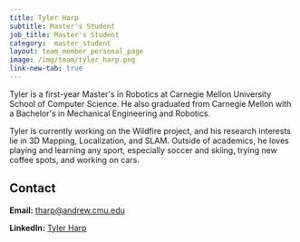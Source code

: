 ```yaml
---
title: Tyler Harp 
subtitle: Master's Student
job_title: Master's Student
category:  master_student
layout: team_member_personal_page
image: /img/team/tyler_harp.png
link-new-tab: true
---
```


Tyler is a first-year Master's in Robotics at Carnegie Mellon University School of Computer Science. He also graduated from Carnegie Mellon with a Bachelor's in Mechanical Engineering and Robotics.

Tyler is currently working on the Wildfire project, and his research interests lie in 3D Mapping, Localization, and SLAM. Outside of academics, he loves playing and learning any sport, especially soccer and skiing, trying new coffee spots, and working on cars.
<br>

## Contact

**Email:** [tharp@andrew.cmu.edu](tharp@andrew.cmu.edu)

**LinkedIn:** [Tyler Harp](https://www.linkedin.com/in/tylerkharp/)

